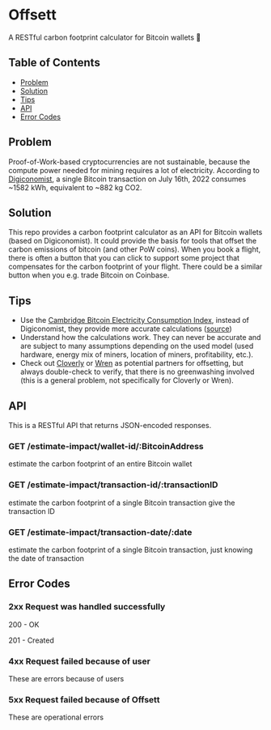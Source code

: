 # Offsett
A RESTful carbon footprint calculator for Bitcoin wallets :deciduous_tree:

## Table of Contents
- [Problem](#problem)
- [Solution](#solution)
- [Tips](#tips)
- [API](#api)
- [Error Codes](#error-codes)

## Problem
Proof-of-Work-based cryptocurrencies are not sustainable, because the compute power needed for mining requires a lot of electricity. 
According to [Digiconomist](https://digiconomist.net/bitcoin-energy-consumption), a single Bitcoin transaction on July 16th, 2022 consumes ~1582 kWh, equivalent to ~882 kg CO2.

## Solution
This repo provides a carbon footprint calculator as an API for Bitcoin wallets (based on Digiconomist). It could provide the basis for tools that offset the carbon emissions of bitcoin (and other PoW coins). When you book a flight, there is often a button that you can click to support some project that compensates for the carbon footprint of your flight. There could be a similar button when you e.g. trade Bitcoin on Coinbase.

## Tips
- Use the [Cambridge Bitcoin Electricity Consumption Index](https://ccaf.io/cbeci/index), instead of Digiconomist, they provide more accurate calculations ([source](https://cryptoclimate.org/wp-content/uploads/2021/12/RMI-CIP-CCA-Guidance-Documentation-Dec15.pdf))
- Understand how the calculations work. They can never be accurate and are subject to many assumptions depending on the used model (used hardware, energy mix of miners, location of miners, profitability, etc.).
- Check out [Cloverly](https://www.cloverly.com/) or [Wren](https://www.wren.co/) as potential partners for offsetting, but always double-check to verify, that there is no greenwashing involved (this is a general problem, not specifically for Cloverly or Wren).

## API
This is a RESTful API that returns JSON-encoded responses.

### GET /estimate-impact/wallet-id/:BitcoinAddress
estimate the carbon footprint of an entire Bitcoin wallet

### GET /estimate-impact/transaction-id/:transactionID
estimate the carbon footprint of a single Bitcoin transaction give the transaction ID

### GET /estimate-impact/transaction-date/:date
estimate the carbon footprint of a single Bitcoin transaction, just knowing the date of transaction

## Error Codes

### 2xx Request was handled successfully

200 - OK

201 - Created

### 4xx Request failed because of user

These are errors because of users

### 5xx Request failed because of Offsett
These are operational errors
